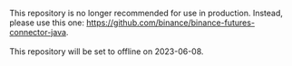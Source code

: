 This repository is no longer recommended for use in production. Instead, please use this one: https://github.com/binance/binance-futures-connector-java. <br/><br/>
This repository will be set to offline on 2023-06-08.
